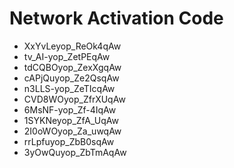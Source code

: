 # Network Activation Code
* XxYvLeyop_ReOk4qAw
* tv_AI-yop_ZetPEqAw
* tdCQBOyop_ZexXgqAw
* cAPjQuyop_Ze2QsqAw
* n3LLS-yop_ZeTIcqAw
* CVD8WOyop_ZfrXUqAw
* 6MsNF-yop_Zf-4IqAw
* 1SYKNeyop_ZfA_UqAw
* 2I0oWOyop_Za_uwqAw
* rrLpfuyop_ZbB0sqAw
* 3yOwQuyop_ZbTmAqAw